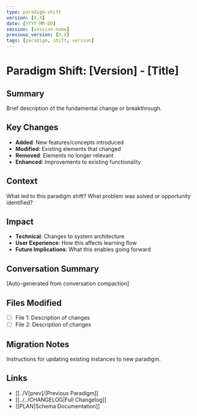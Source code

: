 ```yaml
---
type: paradigm-shift
version: [X.X]
date: [YYYY-MM-DD]
session: [session-name]
previous_version: [X.X]
tags: [paradigm, shift, version]
---
```


# Paradigm Shift: [Version] - [Title]

## Summary
Brief description of the fundamental change or breakthrough.

## Key Changes
- **Added**: New features/concepts introduced
- **Modified**: Existing elements that changed
- **Removed**: Elements no longer relevant
- **Enhanced**: Improvements to existing functionality

## Context
What led to this paradigm shift? What problem was solved or opportunity identified?

## Impact
- **Technical**: Changes to system architecture
- **User Experience**: How this affects learning flow
- **Future Implications**: What this enables going forward

## Conversation Summary
[Auto-generated from conversation compaction]

## Files Modified
- [ ] File 1: Description of changes
- [ ] File 2: Description of changes

## Migration Notes
Instructions for updating existing instances to new paradigm.

## Links
- [[../V[prev]/|Previous Paradigm]]
- [[../../CHANGELOG|Full Changelog]]
- [[PLAN|Schema Documentation]]

